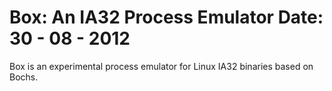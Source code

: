 Box: An IA32 Process Emulator
Date: 30 - 08 - 2012
===

Box is an experimental process emulator for Linux IA32 binaries based on Bochs.
